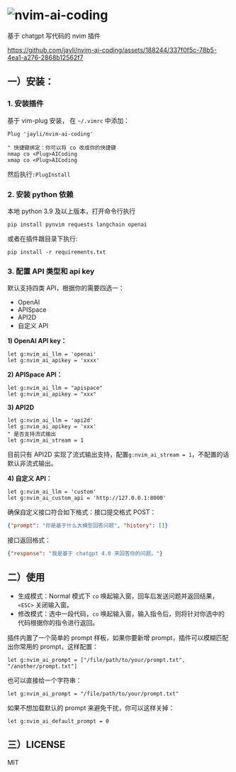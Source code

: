 # ![nvim-ai-coding](https://github.com/jayli/nvim-ai-coding/assets/188244/88a28ce3-3240-4793-9637-ef046eaf269a)

基于 chatgpt 写代码的 nvim 插件

https://github.com/jayli/nvim-ai-coding/assets/188244/337f0f5c-78b5-4ea1-a276-2868b12562f7

## 一）安装：

### 1. 安装插件

基于 vim-plug 安装， 在 `~/.vimrc` 中添加：

```vim
Plug 'jayli/nvim-ai-coding'

" 快捷键绑定：你可以将 co 改成你的快捷键
nmap co <Plug>AICoding
xmap co <Plug>AICoding
```

然后执行`:PlugInstall`

### 2. 安装 python 依赖

本地 python 3.9 及以上版本，打开命令行执行

```shell
pip install pynvim requests langchain openai
```

或者在插件跟目录下执行:

```shell
pip install -r requirements.txt
```

### 3. 配置 API 类型和 api key

默认支持四类 API，根据你的需要四选一：

- OpenAI
- APISpace
- API2D
- 自定义 API

**1) OpenAI API key：**

```vim
let g:nvim_ai_llm = 'openai'
let g:nvim_ai_apikey = 'xxxx'
```

**2) APISpace API：**

```vim
let g:nvim_ai_llm = "apispace"
let g:nvim_ai_apikey = "xxx"
```

**3) API2D**

```vim
let g:nvim_ai_llm = 'api2d'
let g:nvim_ai_apikey = 'xxx'
" 是否支持流式输出
let g:nvim_ai_stream = 1
```

目前只有 API2D 实现了流式输出支持，配置`g:nvim_ai_stream = 1`，不配置的话默认非流式输出。

**4) 自定义 API：**

```vim
let g:nvim_ai_llm = 'custom'
let g:nvim_ai_custom_api = 'http://127.0.0.1:8000'
```

确保自定义接口符合如下格式：接口提交格式 POST：

```json
{"prompt": "你是基于什么大模型回答问题", "history": []}
```

接口返回格式：

```json
{"response": "我是基于 chatgpt 4.0 来回答你的问题。"}
```

## 二）使用

- 生成模式：Normal 模式下 `co` 唤起输入窗，回车后发送问题并返回结果，`<ESC>` 关闭输入窗。
- 修改模式：选中一段代码，`co` 唤起输入窗，输入指令后，则将针对你选中的代码根据你的指令进行返回。

插件内置了一个简单的 prompt 样板，如果你要新增 prompt，插件可以模糊匹配出你常用的 prompt，这样配置：

```
let g:nvim_ai_prompt = ["/file/path/to/your/prompt.txt", "/another/prompt.txt"]
```

也可以直接给一个字符串：

```
let g:nvim_ai_prompt = "/file/path/to/your/prompt.txt"
```

如果不想加载默认的 prompt 来避免干扰，你可以这样关掉：

```
let g:nvim_ai_default_prompt = 0
```

## 三）LICENSE

MIT
